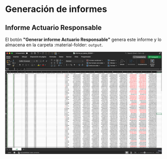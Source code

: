 # Generación de informes

## Informe Actuario Responsable

El botón **"Generar informe Actuario Responsable"** genera este informe y lo almacena en la carpeta :material-folder: `output`.

![Informe AR.](assets/resultados/informe_ar.png)
